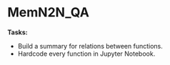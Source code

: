 # MemN2N_QA
__Tasks:__
- Build a summary for relations between functions.
- Hardcode every function in Jupyter Notebook.
